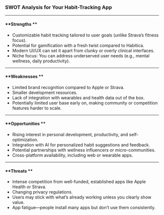 ### **SWOT Analysis for Your Habit-Tracking App**

---

#### **Strengths **
- Customizable habit tracking tailored to user goals (unlike Strava’s fitness focus).
- Potential for gamification with a fresh twist compared to Habitica.
- Modern UI/UX can set it apart from clunky or overly clinical interfaces.
- Niche focus: You can address underserved user needs (e.g., mental wellness, daily productivity).

---

#### **Weaknesses **
- Limited brand recognition compared to Apple or Strava.
- Smaller development resources.
- Lack of integration with wearables and health data out of the box.
- Potentially limited user base early on, making community or competition features harder to scale.

---

#### **Opportunities **
- Rising interest in personal development, productivity, and self-optimization.
- Integration with AI for personalized habit suggestions and feedback.
- Potential partnerships with wellness influencers or micro-communities.
- Cross-platform availability, including web or wearable apps.

---

#### **Threats **
- Intense competition from well-funded, established apps like Apple Health or Strava.
- Changing privacy regulations.
- Users may stick with what’s already working unless you clearly show value.
- App fatigue—people install many apps but don’t use them consistently.
